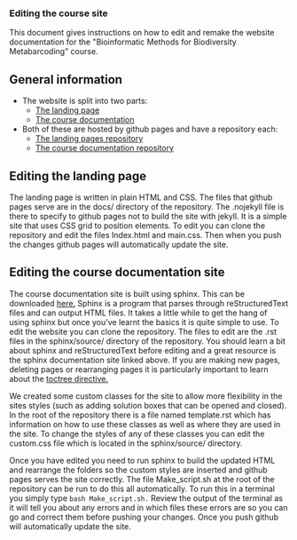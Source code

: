 ### Editing the course site

This document gives instructions on how to edit and remake the website documentation for the "Bioinformatic Methods for Biodiversity Metabarcoding" course.

## General information

* The website is split into two parts: 
    * [The landing page](https://learnmetabarcoding.github.io/)
    * [The course documentation](https://learnmetabarcoding.github.io/LearnMetabarcoding/)
* Both of these are hosted by github pages and have a repository each:
    * [The landing pages repository](https://github.com/LearnMetabarcoding/LearnMetabarcoding.github.io)
    * [The course documentation repository](https://github.com/LearnMetabarcoding/LearnMetabarcoding)

## Editing the landing page

The landing page is written in plain HTML and CSS. The files that github pages serve are in the docs/ directory of the repository. The .nojekyll file is there to specify to github pages not to build the site with jekyll. It is a simple site that uses CSS grid to position elements. To edit you can clone the repository and edit the files Index.html and main.css. Then when you push the changes github pages will automatically update the site. 

## Editing the course documentation site

The course documentation site is built using sphinx. This can be downloaded [here.](https://www.sphinx-doc.org/en/master/) Sphinx is a program that parses through reStructuredText files and can output HTML files. It takes a little while to get the hang of using sphinx but once you've learnt the basics it is quite simple to use. To edit the website you can clone the repository. The files to edit are the .rst files in the sphinx/source/ directory of the repository. You should learn a bit about sphinx and reStructuredText before editing and a great resource is the sphinx documentation site linked above. If you are making new pages, deleting pages or rearranging pages it is particularly important to learn about the [toctree directive.](https://www.sphinx-doc.org/en/master/usage/restructuredtext/directives.html?highlight=toctree#directive-toctree) 

We created some custom classes for the site to allow more flexibility in the sites styles (such as adding solution boxes that can be opened and closed). In the root of the repository there is a file named template.rst which has information on how to use these classes as well as where they are used in the site. To change the styles of any of these classes you can edit the custom.css file which is located in the sphinx/source/ directory.

Once you have edited you need to run sphinx to build the updated HTML and rearrange the folders so the custom styles are inserted and github pages serves the site correctly. The file Make_script.sh at the root of the repository can be run to do this all automatically. To run this in a terminal you simply type `bash Make_script.sh.` Review the output of the terminal as it will tell you about any errors and in which files these errors are so you can go and correct them before pushing your changes. Once you push github will automatically update the site.



<!--
**LearnMetabarcoding/LearnMetabarcoding** is a ✨ _special_ ✨ repository because its `README.md` (this file) appears on your GitHub profile.

Here are some ideas to get you started:

- 🔭 I’m currently working on ...
- 🌱 I’m currently learning ...
- 👯 I’m looking to collaborate on ...
- 🤔 I’m looking for help with ...
- 💬 Ask me about ...
- 📫 How to reach me: ...
- 😄 Pronouns: ...
- ⚡ Fun fact: ...
-->
